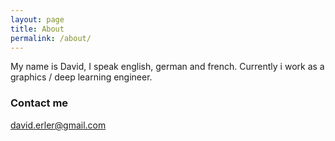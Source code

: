 ```yaml
---
layout: page
title: About
permalink: /about/
---
```


My name is David, I speak english, german and french.
Currently i work as a graphics / deep learning engineer.

### Contact me

[david.erler@gmail.com](mailto:david.erler@gmail.com)
